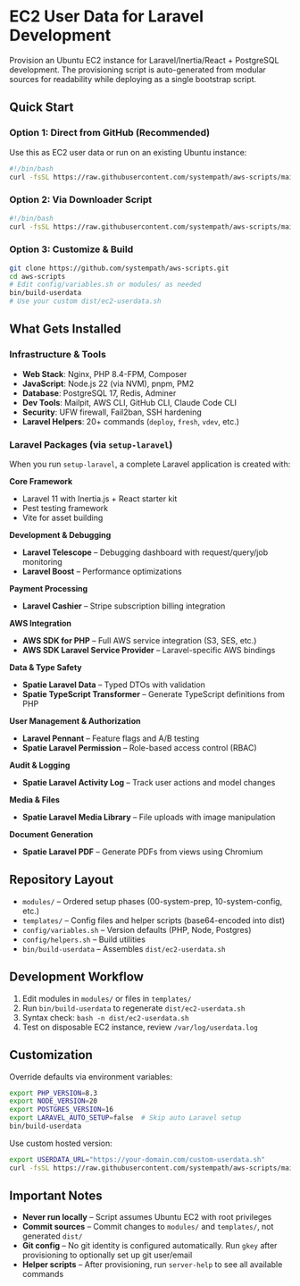 # EC2 User Data for Laravel Development

Provision an Ubuntu EC2 instance for Laravel/Inertia/React + PostgreSQL development. The provisioning script is auto-generated from modular sources for readability while deploying as a single bootstrap script.

## Quick Start

### Option 1: Direct from GitHub (Recommended)
Use this as EC2 user data or run on an existing Ubuntu instance:

```bash
#!/bin/bash
curl -fsSL https://raw.githubusercontent.com/systempath/aws-scripts/main/dist/ec2-userdata.sh | bash
```

### Option 2: Via Downloader Script
```bash
#!/bin/bash
curl -fsSL https://raw.githubusercontent.com/systempath/aws-scripts/main/aws-ec2-user-data-downloader.sh | bash
```

### Option 3: Customize & Build
```bash
git clone https://github.com/systempath/aws-scripts.git
cd aws-scripts
# Edit config/variables.sh or modules/ as needed
bin/build-userdata
# Use your custom dist/ec2-userdata.sh
```

## What Gets Installed

### Infrastructure & Tools

- **Web Stack**: Nginx, PHP 8.4-FPM, Composer
- **JavaScript**: Node.js 22 (via NVM), pnpm, PM2
- **Database**: PostgreSQL 17, Redis, Adminer
- **Dev Tools**: Mailpit, AWS CLI, GitHub CLI, Claude Code CLI
- **Security**: UFW firewall, Fail2ban, SSH hardening
- **Laravel Helpers**: 20+ commands (`deploy`, `fresh`, `vdev`, etc.)

### Laravel Packages (via `setup-laravel`)

When you run `setup-laravel`, a complete Laravel application is created with:

**Core Framework**
- Laravel 11 with Inertia.js + React starter kit
- Pest testing framework
- Vite for asset building

**Development & Debugging**
- **Laravel Telescope** – Debugging dashboard with request/query/job monitoring
- **Laravel Boost** – Performance optimizations

**Payment Processing**
- **Laravel Cashier** – Stripe subscription billing integration

**AWS Integration**
- **AWS SDK for PHP** – Full AWS service integration (S3, SES, etc.)
- **AWS SDK Laravel Service Provider** – Laravel-specific AWS bindings

**Data & Type Safety**
- **Spatie Laravel Data** – Typed DTOs with validation
- **Spatie TypeScript Transformer** – Generate TypeScript definitions from PHP

**User Management & Authorization**
- **Laravel Pennant** – Feature flags and A/B testing
- **Spatie Laravel Permission** – Role-based access control (RBAC)

**Audit & Logging**
- **Spatie Laravel Activity Log** – Track user actions and model changes

**Media & Files**
- **Spatie Laravel Media Library** – File uploads with image manipulation

**Document Generation**
- **Spatie Laravel PDF** – Generate PDFs from views using Chromium

## Repository Layout

- `modules/` – Ordered setup phases (00-system-prep, 10-system-config, etc.)
- `templates/` – Config files and helper scripts (base64-encoded into dist)
- `config/variables.sh` – Version defaults (PHP, Node, Postgres)
- `config/helpers.sh` – Build utilities
- `bin/build-userdata` – Assembles `dist/ec2-userdata.sh`

## Development Workflow

1. Edit modules in `modules/` or files in `templates/`
2. Run `bin/build-userdata` to regenerate `dist/ec2-userdata.sh`
3. Syntax check: `bash -n dist/ec2-userdata.sh`
4. Test on disposable EC2 instance, review `/var/log/userdata.log`

## Customization

Override defaults via environment variables:

```bash
export PHP_VERSION=8.3
export NODE_VERSION=20
export POSTGRES_VERSION=16
export LARAVEL_AUTO_SETUP=false  # Skip auto Laravel setup
bin/build-userdata
```

Use custom hosted version:

```bash
export USERDATA_URL="https://your-domain.com/custom-userdata.sh"
curl -fsSL https://raw.githubusercontent.com/systempath/aws-scripts/main/aws-ec2-user-data-downloader.sh | bash
```

## Important Notes

- **Never run locally** – Script assumes Ubuntu EC2 with root privileges
- **Commit sources** – Commit changes to `modules/` and `templates/`, not generated `dist/`
- **Git config** – No git identity is configured automatically. Run `gkey` after provisioning to optionally set up git user/email
- **Helper scripts** – After provisioning, run `server-help` to see all available commands
